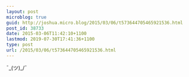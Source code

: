 ```yaml
---
layout: post
microblog: true
guid: http://joshua.micro.blog/2015/03/06/t573644705465921536.html
post_id: 38733
date: 2015-03-06T11:42:10+1100
lastmod: 2019-07-30T17:41:36+1100
type: post
url: /2015/03/06/t573644705465921536.html
---
```

¯\_(ツ)_/¯
